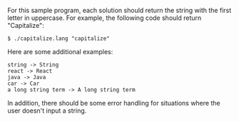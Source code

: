 For this sample program, each solution should return the string with the first letter in uppercase.
For example, the following code should return "Capitalize":

```console
$ ./capitalize.lang "capitalize"
```

Here are some additional examples:

```
string -> String
react -> React
java -> Java
car -> Car
a long string term -> A long string term
```

In addition, there should be some error handling for situations where the user
doesn't input a string.
